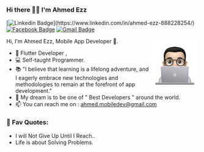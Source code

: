 ### Hi there 👋🏻 I'm Ahmed Ezz
[![Linkedin Badge]([https://img.shields.io/badge/AhmedEzz-30302f?style=flat&logo=linkedin&logoColor=white](https://cdn.imgbin.com/17/0/18/imgbin-linkedin-logo-linkedin-icons-no-attribution-link-in-logo-Rmkjsm9WVpNrBmyftxusqf60D.jpg))](https://www.linkedin.com/in/ahmed-ezz-888228254/)
[![Facebook Badge](https://img.shields.io/badge/AhmedEzz-30302f?style=flat&logo=facebook)](https://www.facebook.com/ahmed.ezz.965580)
[![Gmail Badge](https://img.shields.io/badge/ahmed.mobiledev@gmail.com-30302f?style=flat&logo=Gmail&logoColor=red)](mailto:ahmed.mobiledev@gmail.com)

  <img src="https://github.com/AhmedEzz32/AhmedEzz32/blob/main/profile-img.png" align="right" width="25%"/>

Hi, I'm Ahmed Ezz, Mobile App Developer 🚀.
- 🐳 Flutter Developer , 
- 💻 Self-taught Programmer.
- 📚 "I believe that learning is a lifelong adventure, and I eagerly embrace new technologies and methodologies to remain at the forefront of app development."
- 🔮 My dream is to be one of " Best Developers " around the world.
- 📫 You can reach me on : ahmed.mobiledev@gmail.com

### 💎 Fav Quotes: 
- I will Not Give Up Until I Reach..
- Life is about Solving Problems.
